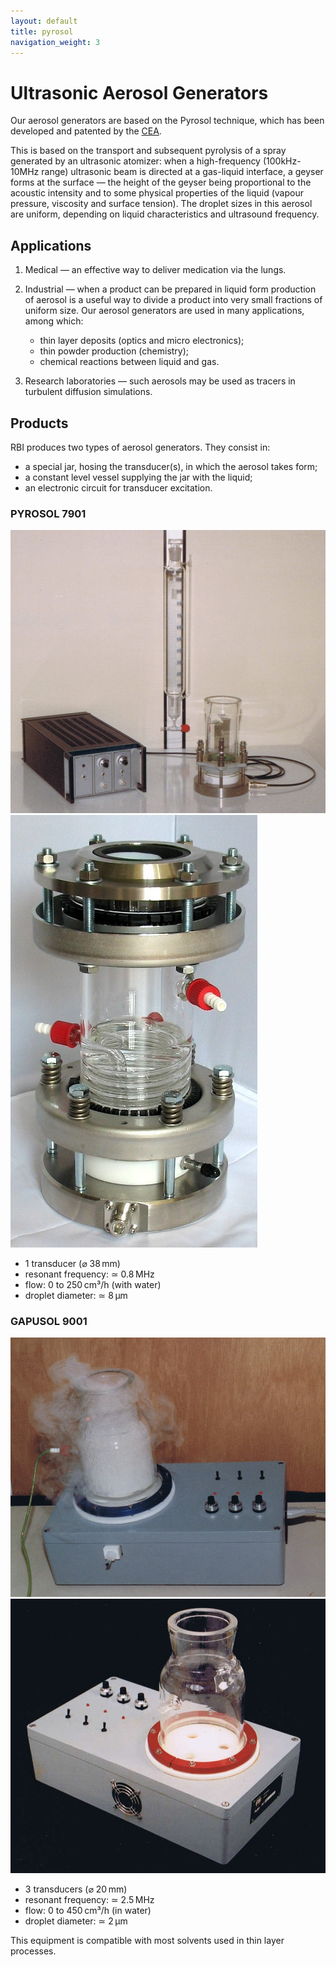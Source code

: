 ```yaml
---
layout: default
title: pyrosol
navigation_weight: 3
---
```


Ultrasonic Aerosol Generators
=============================

Our aerosol generators are based on the Pyrosol technique, which has been developed and patented by the [CEA](http://cea.fr/).

This is based on the transport and subsequent pyrolysis of a spray generated by an ultrasonic atomizer: when a high-frequency (100kHz-10MHz range) ultrasonic beam is directed at a gas-liquid interface, a geyser forms at the surface — the height of the geyser being proportional to the acoustic intensity and to some physical properties of the liquid (vapour pressure, viscosity and surface tension). The droplet sizes in this aerosol are uniform, depending on liquid characteristics and ultrasound frequency.


Applications
------------

1. Medical — an effective way to deliver medication via the lungs.

2. Industrial — when a product can be prepared in liquid form production of aerosol is a useful way to divide a product into very small fractions of uniform size. Our aerosol generators are used in many applications, among which:

    - thin layer deposits (optics and micro electronics);
    - thin powder production (chemistry);
    - chemical reactions between liquid and gas.

3. Research laboratories — such aerosols may be used as tracers in turbulent diffusion simulations.


Products
--------

RBI produces two types of aerosol generators. They consist in:

- a special jar, hosing the transducer(s), in which the aerosol takes form;
- a constant level vessel supplying the jar with the liquid;
- an electronic circuit for transducer excitation.

### PYROSOL 7901

![pyrosol 7901](/assets/images/pyrosol/pyrosol.jpg)
![pyrosol 7901](/assets/images/pyrosol/pyrosol_7901.jpg)

- 1 transducer (⌀ 38 mm)
- resonant frequency: ≃ 0.8 MHz
- flow: 0 to 250 cm³/h (with water)
- droplet diameter: ≃ 8 µm

### GAPUSOL 9001

![gapusol 9001](/assets/images/pyrosol/gapusol.jpg)
![gapusol 9001](/assets/images/pyrosol/gapusol_9001.jpg)

- 3 transducers (⌀ 20 mm)
- resonant frequency: ≃ 2.5 MHz
- flow: 0 to 450 cm³/h (in water)
- droplet diameter: ≃ 2 µm

This equipment is compatible with most solvents used in thin layer processes.
